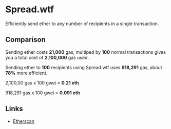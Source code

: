 # Spread.wtf

Efficiently send ether to any number of recipients in a single transaction.
## Comparison

Sending ether costs **21,000** gas, multiped by **100** normal transactions gives you a total cost of **2,100,000** gas used.

Sending ether to **100** recipients using Spread.wtf uses **918,291** gas, about **78%** more efficient.

2,100,00 gas x 100 gwei = **0.21 eth**

918,291 gas x 100 gwei = **0.091 eth**
## Links

 - [Etherscan](https://etherscan.io/address/0x5695201ae931b0f667dc24397015f10bba76fd5e)
